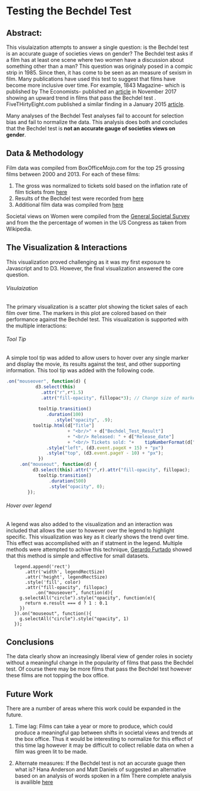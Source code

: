 # Testing the Bechdel Test

## Abstract: 

This visulaization attempts to answer a single question: is the Bechdel test is an accurate guage of societies views on gender? The Bechdel test asks if a film has at least one scene where two women have a discussion about something other than a man? This question was originaly posed in a compic strip in 1985. Since then, it has come to be seen as an measure of sexism in film. 
Many publications have used this test to suggest that films have become more inclusive over time. For example, 1843 Magazine- which is published by The Economists- published an [article](https://www.1843magazine.com/data-graphic/what-the-numbers-say/men-women-and-films) in November 2017 showing an upward trend in films that pass the Bechdel test . FiveTHirtyEight.com published a similar finding in a January 2015 [article](https://fivethirtyeight.com/features/the-casting-of-the-ghostbusters-reboot-is-a-brilliant-financial-move/).

Many analyses of the Bechdel Test analyses fail to account for selection bias and fail to normalize the data. This analysis does both and concludes that the Bechdel test is **not an accurate gauge of societies views on gender**.

## Data & Methodology
Film data was compiled from BoxOfficeMojo.com for the top 25 grossing films between 2000 and 2013. For each of these films: 

1. The gross was normalized to tickets sold based on the inflation rate of film tickets from [here](http://www.boxofficemojo.com/about/adjuster.htm) 
2. Results of the Bechdel test were recorded from [here](https://bechdeltest.com/) 
3. Additional film data was compiled from [here](http://www.imdb.com/)

Societal views on Women were compiled from the [General Societal Survey](http://gss.norc.org/) and from the the percentage of women in the US Congress as taken from Wikipedia. 

## The Visualization & Interactions
This visualization proved challenging as it was my first exposure to Javascript and to D3. However, the final visualization answered the core question. 

###### Visulaization
The primary visualization is a scatter plot showing the ticket sales of each film over time. The markers in this plot are colored based on their performance against the Bechdel test. This visualization is supported with the multiple interactions:

###### Tool Tip
A simple tool tip was added to allow users to hover over any single marker and display the movie, its results against the test, and other supporting information. This tool tip was added with the following code.

```javascript
.on("mouseover", function(d) {
           d3.select(this)
             .attr("r",r*1.5)
             .attr("fill-opacity", fillopac*3); // Change size of marker
           
      		tooltip.transition()
               .duration(100)
          		  .style("opacity", .9);
          tooltip.html(d["Title"]
                       + "<br/>" + d["Bechdel_Test_Result"]
                       + "<br/> Released: " + d["Release_date"]
                       + "<br/> Tickets sold: "+ 	tipNumberFormat(d["Tickets_sold"]))
               .style("left", (d3.event.pageX + 15) + "px")
               .style("top", (d3.event.pageY - 10) + "px");
         	})
     .on("mouseout", function(d) {		
          d3.select(this).attr("r",r).attr("fill-opacity", fillopac); 
      		tooltip.transition()		
                .duration(500)		
                .style("opacity", 0);	
        }); 
 ```       
###### Hover over legend
A legend was also added to the visualization and an interaction was included that allows the user to however over the legend to highlight specific. This visualization was key as it clearly shows the trend over time. This effect was accomplished with an if statment in the legend. Multiple methods were attempted to achive this technique, [Gerardo Furtado](https://stackoverflow.com/questions/47044280/listen-for-hover-in-legend/47047742#47047742) showed that this method is simple and effective for small datasets. 

 ```  
    legend.append('rect')                                     
        .attr('width', legendRectSize)                          
        .attr('height', legendRectSize)                         
        .style('fill', color)
        .attr("fill-opacity", fillopac)
    		.on("mouseover", function(d){
      g.selectAll("circle").style("opacity", function(e){
        return e.result === d ? 1 : 0.1
      })
    }).on("mouseout", function(){
      g.selectAll("circle").style("opacity", 1)
    });      
 
  ```  


## Conclusions
The data clearly show an increasingly liberal view of gender roles in society without a meaningful change in the popularity of films that pass the Bechdel test. Of course there may be more films that pass the Bechdel test however these films are not topping the box office.

## Future Work
There are a number of areas where this work could be expanded in the future. 

1. Time lag: Films can take a year or more to produce, which could produce a meaningful gap between shifts in societal views and trends at the box office. Thus it would be interesting to normalize for this effect of this time lag however it may be difficult to collect reliable data on when a film was green lit to be made.

2. Alternate measures: If the Bechdel test is not an accurate guage then what is? Hana Anderson and Matt Daniels of suggested an alternative based on an analysis of words spoken in a film There complete analysis is availible [here](https://pudding.cool/2017/03/film-dialogue/)

